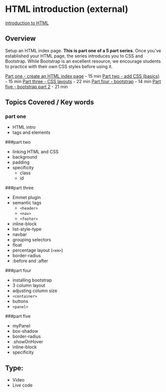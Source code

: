 # HTML introduction (external)
[introduction to HTML](https://www.youtube.com/watch?v=3JluqTojuME)

## Overview
Setup an HTML index page. **This is part one of a 5 part series**. Once you've established your HTML page, the series introduces you to CSS and Bootstrap. While Bootstrap is an excellent resource, we encourage students to practice with their own CSS styles before using it.


[Part one - create an HTML index page](https://www.youtube.com/watch?v=3JluqTojuME) - 15 min
[Part two - add CSS (basics)](https://www.youtube.com/watch?v=gBi8Obib0tw) - 15 min
[Part three - CSS layouts](https://www.youtube.com/watch?v=9tzyJEwO9Os) - 22 min
[Part four - bootstrap](http://www.youtube.com/watch?v=no-Ntkc836w) - 14 min
[Part five - bootstrap part 2](https://www.youtube.com/watch?v=rDv9tObvqgo) - 21 min


## Topics Covered / Key words

### part one
- HTML intro
- tags and elements

###part two
- linking HTML and CSS
- background
- padding
- specificity
  - class
  - id

###part three
- Emmet plugin
- semantic tags
  - `<header>`
  - `<nav>`
  - `<footer>`
- inline-block
- list-style-type
- navbar
- grouping selectors
- float
- percentage layout (`<em>`)
- border-radius
- :before and :after

###part four
- installing bootstrap
- 3 column layout
- adjusting column size
- `<container>`
- buttons
- `<panel>`

###part five
- myPanel
- box-shadow
- border-radius
- .showOnHover
- inline-block
- specificity



## Type:
- Video
- Live code



